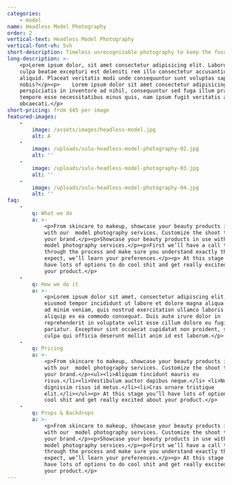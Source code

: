 ```yaml
---
categories:
    - model
name: Headless Model Photography
order: 2
vertical-text: Headless Model Photography
vertical-font-vh: 5vh
short-description: Timeless unrecognizable photography to keep the focus on your product.
long-description: >-
    <p>Lorem ipsum dolor, sit amet consectetur adipisicing elit. Laborum in
    culpa beatae excepturi est deleniti rem illo consectetur accusantium
    aliquid. Placeat veritatis modi unde consequuntur sunt voluptas sapiente hic
    nobis?</p><p>    Lorem ipsum dolor sit amet consectetur adipisicing elit. Ex
    perspiciatis in inventore ad nihil, consequuntur sed fuga illum praesentium
    tempore esse necessitatibus minus quis, nam ipsum fugit veritatis aut
    obcaecati.</p>
short-pricing: from $45 per image
featured-images:
    -
        image: /assets/images/headless-model.jpg
        alt: A
    -
        image: /uploads/sulu-headless-model-photography-02.jpg
        alt: ''
    -
        image: /uploads/sulu-headless-model-photography-03.jpg
        alt: ''
    -
        image: /uploads/sulu-headless-model-photography-04.jpg
        alt: ''
faq:
    -
        q: What we do
        a: >-
            <p>From skincare to makeup, showcase your beauty products in use
            with our  model photography services. Customize the shoot to meet
            your brand.</p><p>Showcase your beauty products in use with our 
            model photography services.</p><p>First we’ll have a call to run you
            through the process and make sure you understand exactly that to
            expect, we’ll learn your preferences.</p><p> At this stage you’ll
            have lots of options to do cool shit and get really excited about
            your product.</p>
    -
        q: How we do it
        a: >-
            <p>Lorem ipsum dolor sit amet, consectetur adipiscing elit, sed do
            eiusmod tempor incididunt ut labore et dolore magna aliqua. Ut enim
            ad minim veniam, quis nostrud exercitation ullamco laboris nisi ut
            aliquip ex ea commodo consequat. Duis aute irure dolor in
            reprehenderit in voluptate velit esse cillum dolore eu fugiat nulla
            pariatur. Excepteur sint occaecat cupidatat non proident, sunt in
            culpa qui officia deserunt mollit anim id est laborum.</p>
    -
        q: Pricing
        a: >-
            <p>From skincare to makeup, showcase your beauty products in use
            with our  model photography services. Customize the shoot to meet
            your brand.</p><ul><li>Aliquam tincidunt mauris eu
            risus.</li><li>Vestibulum auctor dapibus neque.</li> <li>Nunc
            dignissim risus id metus.</li><li>Cras ornare tristique
            elit.</li></ul><p> At this stage you’ll have lots of options to do
            cool shit and get really excited about your product.</p>
    -
        q: Props & Backdrops
        a: >-
            <p>From skincare to makeup, showcase your beauty products in use
            with our  model photography services. Customize the shoot to meet
            your brand.</p><p>Showcase your beauty products in use with our 
            model photography services.</p><p>First we’ll have a call to run you
            through the process and make sure you understand exactly that to
            expect, we’ll learn your preferences.</p><p> At this stage you’ll
            have lots of options to do cool shit and get really excited about
            your product.</p>
---
```

